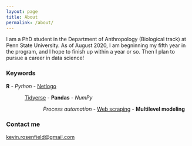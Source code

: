 ```yaml
---
layout: page
title: About
permalink: /about/
---
```


I am  a PhD student in the Department of Anthropology (Biological track) at Penn State University. As of August 2020, I am begninning my fifth year in the program, and I hope to finish up within a year or so. Then I plan to pursue a career in data science!

### Keywords
<b>R</b> - <i>Python</i> - <u>Netlogo</u>  
<p style="margin-left:10%;"><u>Tidyerse</u> - <b>Pandas</b> - <i>NumPy</i>  
<p style="margin-left:20%;"><i>Process automation</i> - <u>Web scraping</u> - <b>Multilevel modeling</b>  
  
### Contact me

[kevin.rosenfield@gmail.com](mailto:kevin.rosenfield@gmail.com)
